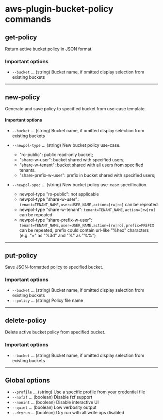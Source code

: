 # aws-plugin-bucket-policy commands

## get-policy
 Return active bucket policy in JSON format.
 ### Important options
 * `--bucket`
   ... (string) Bucket name, if omitted display selection from existing buckets

---
## new-policy
 Generate and save policy to specified bucket from use-case template.
 #### Important options
 * `--bucket`
   ... (string) Bucket name, if omitted display selection from existing buckets
 * `--newpol-type`
   ... (string) New bucket policy use-case.
    * "ro-public": public read-only bucket;
    * "share-w-user": bucket shared with  specified  users;
    * "share-w-tenant":  bucket shared with all users from specified tenants.
    * "share-prefix-w-user": prefix in bucket shared with specified users;

 * `--newpol-spec`
   ... (string) New bucket policy use-case  specification.
   	* newpol-type "ro-public": not applicable
   	* newpol-type "share-w-user":
   	    `tenant=TENANT_NAME,user=USER_NAME,action=[rw|ro]` can  be  repeated
   	* newpol-type "share-w-tenant":
        `tenant=TENANT_NAME,action=[rw|ro]` can be repeated
    * newpol-type "share-prefix-w-user":
        `tenant=TENANT_NAME,user=USER_NAME,action=[rw|ro],prefix=PREFIX`
        can be repeated,
        prefix could contain url-like "%hex" characters
        (e.g. "=" as "%3d" and "%" as "%%")

---
## put-policy
 Save JSON-formatted policy to specified bucket.
 ### Important options
 * `--bucket`
   ... (string) Bucket name, if omitted display selection from existing buckets
 * `--policy`
   ... (string) Policy file name

---
## delete-policy
 Delete active bucket policy from specified bucket.
 ### Important options
 * `--bucket`
   ... (string) Bucket name, if omitted display selection from existing buckets

---
## Global options
 * `--profile`
   ... (string) Use a specific profile from your credential file
 * `--nofzf`
   ... (boolean) Disable fzf support
 * `--nonint`
   ... (boolean) Disable interactive UI
 * `--quiet`
   ... (boolean) Low verbosity output
 * `--dryrun`
   ... (boolean) Dry run with all write ops disabled

